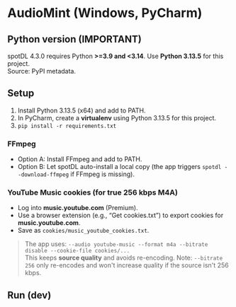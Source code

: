 # AudioMint (Windows, PyCharm)

## Python version (IMPORTANT)
spotDL 4.3.0 requires Python **>=3.9 and <3.14**. Use **Python 3.13.5** for this project.  
Source: PyPI metadata.  

## Setup
1) Install Python 3.13.5 (x64) and add to PATH.  
2) In PyCharm, create a **virtualenv** using Python 3.13.5 for this project.  
3) `pip install -r requirements.txt`

### FFmpeg
- Option A: Install FFmpeg and add to PATH.
- Option B: Let spotDL auto-install a local copy (the app triggers `spotdl --download-ffmpeg` if FFmpeg is missing).

### YouTube Music cookies (for true 256 kbps M4A)
- Log into **music.youtube.com** (Premium).
- Use a browser extension (e.g., “Get cookies.txt”) to export cookies for **music.youtube.com**.
- Save as `cookies/music_youtube_cookies.txt`.

> The app uses: `--audio youtube-music --format m4a --bitrate disable --cookie-file cookies/...`  
This keeps **source quality** and avoids re-encoding. Note: `--bitrate 256` only re-encodes and won't increase quality if the source isn't 256 kbps.

## Run (dev)
